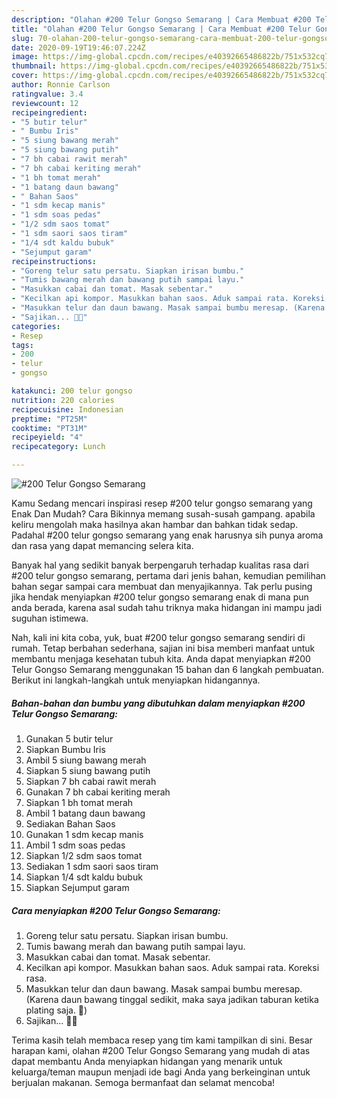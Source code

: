 ```yaml
---
description: "Olahan #200 Telur Gongso Semarang | Cara Membuat #200 Telur Gongso Semarang Yang Bisa Manjain Lidah"
title: "Olahan #200 Telur Gongso Semarang | Cara Membuat #200 Telur Gongso Semarang Yang Bisa Manjain Lidah"
slug: 70-olahan-200-telur-gongso-semarang-cara-membuat-200-telur-gongso-semarang-yang-bisa-manjain-lidah
date: 2020-09-19T19:46:07.224Z
image: https://img-global.cpcdn.com/recipes/e40392665486822b/751x532cq70/200-telur-gongso-semarang-foto-resep-utama.jpg
thumbnail: https://img-global.cpcdn.com/recipes/e40392665486822b/751x532cq70/200-telur-gongso-semarang-foto-resep-utama.jpg
cover: https://img-global.cpcdn.com/recipes/e40392665486822b/751x532cq70/200-telur-gongso-semarang-foto-resep-utama.jpg
author: Ronnie Carlson
ratingvalue: 3.4
reviewcount: 12
recipeingredient:
- "5 butir telur"
- " Bumbu Iris"
- "5 siung bawang merah"
- "5 siung bawang putih"
- "7 bh cabai rawit merah"
- "7 bh cabai keriting merah"
- "1 bh tomat merah"
- "1 batang daun bawang"
- " Bahan Saos"
- "1 sdm kecap manis"
- "1 sdm soas pedas"
- "1/2 sdm saos tomat"
- "1 sdm saori saos tiram"
- "1/4 sdt kaldu bubuk"
- "Sejumput garam"
recipeinstructions:
- "Goreng telur satu persatu. Siapkan irisan bumbu."
- "Tumis bawang merah dan bawang putih sampai layu."
- "Masukkan cabai dan tomat. Masak sebentar."
- "Kecilkan api kompor. Masukkan bahan saos. Aduk sampai rata. Koreksi rasa."
- "Masukkan telur dan daun bawang. Masak sampai bumbu meresap. (Karena daun bawang tinggal sedikit, maka saya jadikan taburan ketika plating saja. 🙏)"
- "Sajikan... 👩‍🍳"
categories:
- Resep
tags:
- 200
- telur
- gongso

katakunci: 200 telur gongso 
nutrition: 220 calories
recipecuisine: Indonesian
preptime: "PT25M"
cooktime: "PT31M"
recipeyield: "4"
recipecategory: Lunch

---
```



![#200 Telur Gongso Semarang](https://img-global.cpcdn.com/recipes/e40392665486822b/751x532cq70/200-telur-gongso-semarang-foto-resep-utama.jpg)

Kamu Sedang mencari inspirasi resep #200 telur gongso semarang yang Enak Dan Mudah? Cara Bikinnya memang susah-susah gampang. apabila keliru mengolah maka hasilnya akan hambar dan bahkan tidak sedap. Padahal #200 telur gongso semarang yang enak harusnya sih punya aroma dan rasa yang dapat memancing selera kita.



Banyak hal yang sedikit banyak berpengaruh terhadap kualitas rasa dari #200 telur gongso semarang, pertama dari jenis bahan, kemudian pemilihan bahan segar sampai cara membuat dan menyajikannya. Tak perlu pusing jika hendak menyiapkan #200 telur gongso semarang enak di mana pun anda berada, karena asal sudah tahu triknya maka hidangan ini mampu jadi suguhan istimewa.


Nah, kali ini kita coba, yuk, buat #200 telur gongso semarang sendiri di rumah. Tetap berbahan sederhana, sajian ini bisa memberi manfaat untuk membantu menjaga kesehatan tubuh kita. Anda dapat menyiapkan #200 Telur Gongso Semarang menggunakan 15 bahan dan 6 langkah pembuatan. Berikut ini langkah-langkah untuk menyiapkan hidangannya.

<!--inarticleads1-->

##### Bahan-bahan dan bumbu yang dibutuhkan dalam menyiapkan #200 Telur Gongso Semarang:

1. Gunakan 5 butir telur
1. Siapkan  Bumbu Iris
1. Ambil 5 siung bawang merah
1. Siapkan 5 siung bawang putih
1. Siapkan 7 bh cabai rawit merah
1. Gunakan 7 bh cabai keriting merah
1. Siapkan 1 bh tomat merah
1. Ambil 1 batang daun bawang
1. Sediakan  Bahan Saos
1. Gunakan 1 sdm kecap manis
1. Ambil 1 sdm soas pedas
1. Siapkan 1/2 sdm saos tomat
1. Sediakan 1 sdm saori saos tiram
1. Siapkan 1/4 sdt kaldu bubuk
1. Siapkan Sejumput garam




<!--inarticleads2-->

##### Cara menyiapkan #200 Telur Gongso Semarang:

1. Goreng telur satu persatu. Siapkan irisan bumbu.
1. Tumis bawang merah dan bawang putih sampai layu.
1. Masukkan cabai dan tomat. Masak sebentar.
1. Kecilkan api kompor. Masukkan bahan saos. Aduk sampai rata. Koreksi rasa.
1. Masukkan telur dan daun bawang. Masak sampai bumbu meresap. (Karena daun bawang tinggal sedikit, maka saya jadikan taburan ketika plating saja. 🙏)
1. Sajikan... 👩‍🍳




Terima kasih telah membaca resep yang tim kami tampilkan di sini. Besar harapan kami, olahan #200 Telur Gongso Semarang yang mudah di atas dapat membantu Anda menyiapkan hidangan yang menarik untuk keluarga/teman maupun menjadi ide bagi Anda yang berkeinginan untuk berjualan makanan. Semoga bermanfaat dan selamat mencoba!
